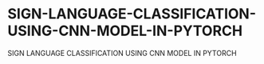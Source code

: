 # SIGN-LANGUAGE-CLASSIFICATION-USING-CNN-MODEL-IN-PYTORCH
SIGN LANGUAGE CLASSIFICATION USING CNN MODEL IN PYTORCH 
